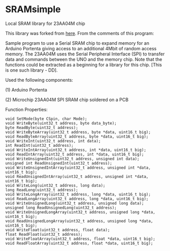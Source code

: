 # SRAMsimple
Local SRAM library for 23AA04M chip

This library was forked from [here](https://github.com/dndubins/SRAMsimple). From the comments of this program:

Sample program to use a Serial SRAM chip to expand memory for an Arduino Portenta giving access to an additional 4Mbit of random access memory.  The 23AA04M uses the Serial Peripheral Interface (SPI) to transfer data and commands between the UNO and the memory chip.  Note that the functions could be extracted as a beginning for a library for this chip. [This is one such library - DD].
   
   Used the following components:
   
   (1) Arduino Portenta
   
   (2) Microchip 23AA04M SPI SRAM chip soldered on a PCB

Function Properties:

    void SetMode(byte CSpin, char Mode);
    void WriteByte(uint32_t address, byte data_byte);
    byte ReadByte(uint32_t address);
    void WriteByteArray(uint32_t address, byte *data, uint16_t big);
    void ReadByteArray(uint32_t address, byte *data, uint16_t big);
    void WriteInt(uint32_t address, int data);  
    int ReadInt(uint32_t address);
    void WriteIntArray(uint32_t address, int *data, uint16_t big);
    void ReadIntArray(uint32_t address, int *data, uint16_t big);
    void WriteUnsignedInt(uint32_t address, unsigned int data);
    unsigned int ReadUnsignedInt(uint32_t address);
    void WriteUnsignedIntArray(uint32_t address, unsigned int *data, uint16_t big);
    void ReadUnsignedIntArray(uint32_t address, unsigned int *data, uint16_t big);
    void WriteLong(uint32_t address, long data);
    long ReadLong(uint32_t address);
    void WriteLongArray(uint32_t address, long *data, uint16_t big);
    void ReadLongArray(uint32_t address, long *data, uint16_t big);
    void WriteUnsignedLong(uint32_t address, unsigned long data);
    unsigned long ReadUnsignedLong(uint32_t address);
    void WriteUnsignedLongArray(uint32_t address, unsigned long *data, uint16_t big);
    void ReadUnsignedLongArray(uint32_t address, unsigned long *data, uint16_t big);
    void WriteFloat(uint32_t address, float data);
    float ReadFloat(uint32_t address);
    void WriteFloatArray(uint32_t address, float *data, uint16_t big);
    void ReadFloatArray(uint32_t address, float *data, uint16_t big);
